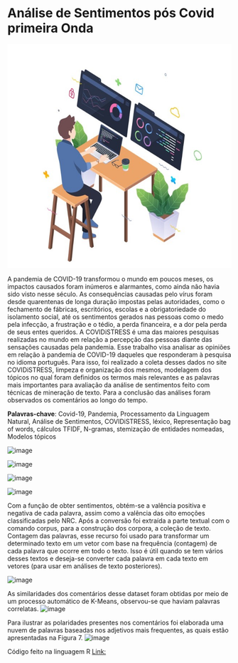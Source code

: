 # Análise de Sentimentos pós Covid primeira Onda
![Screenshot](https://github.com/TatianaFlorentino/trajetoriads/blob/main/img/RH.jpeg)

A pandemia de COVID-19 transformou o mundo em poucos meses, os impactos causados foram inúmeros e alarmantes, como ainda não havia sido visto nesse século. As consequências causadas pelo vírus foram desde quarentenas de longa duração impostas pelas autoridades, como o fechamento de fábricas, escritórios, escolas e a obrigatoriedade do isolamento social, até os sentimentos gerados nas pessoas como o medo pela infecção, a frustração e o tédio, a perda financeira, e a dor pela perda de seus entes queridos. A COVIDiSTRESS é uma das maiores pesquisas realizadas no mundo em relação a percepção das pessoas diante das sensações causadas pela pandemia. Esse trabalho visa analisar as opiniões em relação à pandemia de COVID-19 daqueles que responderam à pesquisa no idioma português. Para isso, foi realizado a coleta desses dados no site COVIDiSTRESS, limpeza e organização dos mesmos, modelagem dos tópicos no qual foram definidos os termos mais relevantes e as palavras mais importantes para avaliação da análise de sentimentos feito com técnicas de mineração de texto. Para a conclusão das análises foram observados os comentários ao longo do tempo.

**Palavras-chave**: Covid-19, Pandemia, Processamento da Linguagem Natural, Análise de Sentimentos, COVIDiSTRESS, léxico, Representação bag of words, cálculos TFIDF, N-gramas, stemização de entidades nomeadas, Modelos tópicos 

![image](https://github.com/TatianaFlorentino/Dados/assets/41309689/d26b1b84-de68-4609-8cf7-94209982412d)

![image](https://github.com/TatianaFlorentino/Dados/assets/41309689/b1f99852-19c2-4cf1-a2c2-88a2d3647483)

![image](https://github.com/TatianaFlorentino/Dados/assets/41309689/29596ff9-e398-4cf5-b6de-9ba5198beb06)

![image](https://github.com/TatianaFlorentino/Dados/assets/41309689/a3a83b7d-cc6e-4cb7-a006-e95539a8a4c1)

Com a função de obter sentimentos, obtém-se a valência positiva e negativa de cada palavra, assim como a valência das oito emoções classificadas pelo NRC. 
Após a conversão foi extraída a parte textual com o comando corpus, para a construção dos corpora, a coleção de texto. Contagem das palavras, esse recurso foi usado para transformar um determinado texto em um vetor com base na frequência (contagem) de cada palavra que ocorre em todo o texto. Isso é útil quando se tem vários desses textos e deseja-se converter cada palavra em cada texto em vetores (para usar em análises de texto posteriores).

![image](https://github.com/TatianaFlorentino/Dados/assets/41309689/00354391-29f5-4c1c-a7cb-0b8a6833c162)

As similaridades dos comentários desse dataset foram obtidas por meio de um processo automático de K-Means, observou-se que haviam palavras correlatas.
![image](https://github.com/TatianaFlorentino/Dados/assets/41309689/5f7ad499-39a2-461d-a972-5761b6bbf3f6)

 Para ilustrar as polaridades presentes nos comentários foi elaborada uma nuvem de palavras baseadas nos adjetivos mais frequentes, as quais estão apresentadas na Figura 7.
![image](https://github.com/TatianaFlorentino/Dados/assets/41309689/ce54fb84-b096-4802-9da3-2467fb51cfab)


Código feito na linguagem R 
[Link:](https://github.com/TatianaFlorentino/scriptR/blob/master/TextMining_Oficial.R)


